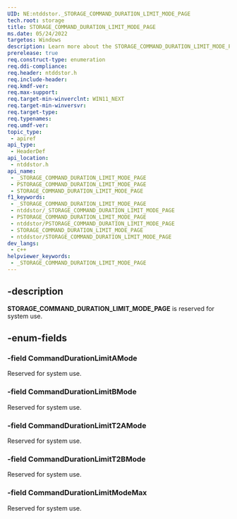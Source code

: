 ```yaml
---
UID: NE:ntddstor._STORAGE_COMMAND_DURATION_LIMIT_MODE_PAGE
tech.root: storage
title: STORAGE_COMMAND_DURATION_LIMIT_MODE_PAGE
ms.date: 05/24/2022
targetos: Windows
description: Learn more about the STORAGE_COMMAND_DURATION_LIMIT_MODE_PAGE enumeration.
prerelease: true
req.construct-type: enumeration
req.ddi-compliance: 
req.header: ntddstor.h
req.include-header: 
req.kmdf-ver: 
req.max-support: 
req.target-min-winverclnt: WIN11_NEXT
req.target-min-winversvr: 
req.target-type: 
req.typenames: 
req.umdf-ver: 
topic_type:
 - apiref
api_type:
 - HeaderDef
api_location:
 - ntddstor.h
api_name:
 - _STORAGE_COMMAND_DURATION_LIMIT_MODE_PAGE
 - PSTORAGE_COMMAND_DURATION_LIMIT_MODE_PAGE
 - STORAGE_COMMAND_DURATION_LIMIT_MODE_PAGE
f1_keywords:
 - _STORAGE_COMMAND_DURATION_LIMIT_MODE_PAGE
 - ntddstor/_STORAGE_COMMAND_DURATION_LIMIT_MODE_PAGE
 - PSTORAGE_COMMAND_DURATION_LIMIT_MODE_PAGE
 - ntddstor/PSTORAGE_COMMAND_DURATION_LIMIT_MODE_PAGE
 - STORAGE_COMMAND_DURATION_LIMIT_MODE_PAGE
 - ntddstor/STORAGE_COMMAND_DURATION_LIMIT_MODE_PAGE
dev_langs:
 - c++
helpviewer_keywords:
 - _STORAGE_COMMAND_DURATION_LIMIT_MODE_PAGE
---
```


## -description

**STORAGE_COMMAND_DURATION_LIMIT_MODE_PAGE** is reserved for system use.

## -enum-fields

### -field CommandDurationLimitAMode

Reserved for system use.

### -field CommandDurationLimitBMode

Reserved for system use.

### -field CommandDurationLimitT2AMode

Reserved for system use.

### -field CommandDurationLimitT2BMode

Reserved for system use.

### -field CommandDurationLimitModeMax

Reserved for system use.

